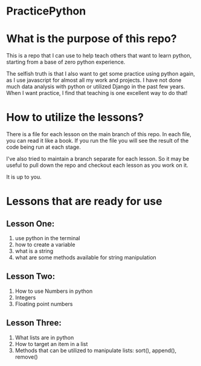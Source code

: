 # PracticePython

# What is the purpose of this repo?
This is a repo that I can use to help teach others that want to learn python, starting from a base of zero python experience.

The selfish truth is that I also want to get some practice using python again, as I use javascript for almost all my work and projects. I have not done much data analysis with python or utilized Django in the past few years. When I want practice, I find that teaching is one excellent way to do that!

# How to utilize the lessons?

There is a file for each lesson on the main branch of this repo. In each file, you can read it like a book. If you run the file you will see the result of the code being run at each stage. 

I've also tried to maintain a branch separate for each lesson. So it may be useful to pull down the repo and checkout each lesson as you work on it. 

It is up to you. 

# Lessons that are ready for use

## Lesson One: 
1. use python in the terminal
2. how to create a variable
3. what is a string
4. what are some methods available for string manipulation

## Lesson Two: 
1. How to use Numbers in python 
2. Integers
3. Floating point numbers

## Lesson Three: 
1. What lists are in python 
2. How to target an item in a list
3. Methods that can be utilized to manipulate lists: sort(), append(), remove()


